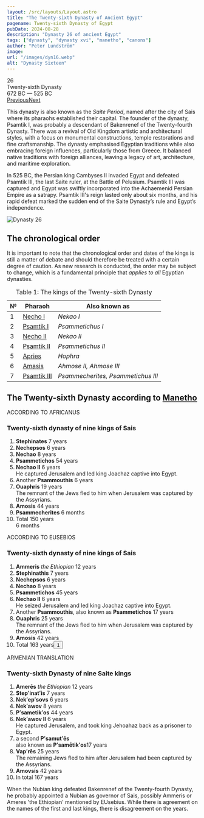 ```yaml
---
layout: /src/layouts/Layout.astro
title: "The Twenty-sixth Dynasty of Ancient Egypt"
pagename: Twenty-sixth Dynasty of Egypt
pubDate: 2024-08-28
description: "Dynasty 26 of ancient Egypt"
tags: ["dynasty", "dynasty xvi", "manetho", "canons"]
author: "Peter Lundström"
image:
url: "/images/dyn16.webp"
alt: "Dynasty Sixteen"
---
```


<div class="dynruta float-right ml-4 mb-3 mt-4">
	<div class="flex flex-col justify-center items-center [text-shadow:_0_1px_0_rgb(255_255_255_/_20%)]">
		<div class="text-9xl font-bold [text-shadow:_0_1px_0_rgb(255_255_255_/_40%)]">26</div>
		<div>Twenty-sixth Dynasty</div>
		<div>672 BC &mdash; 525 BC</div>
		<div class="w-full flex justify-between"><a href="/dynasty/25">Previous</a><a href="/dynasty/27">Next</a></div>
	</div>
</div>

<p>
This dynasty is also known as the <em>Saite Period</em>, named after the city of Sais where its pharaohs established their capital. The founder of the dynasty, Psamtik I, was probably a descendant of Bakenrenef of the Twenty-fourth Dynasty. There was a revival of Old Kingdom artistic and architectural styles, with a focus on monumental constructions, temple restorations and fine craftsmanship. The dynasty emphasised Egyptian traditions while also embracing foreign influences, particularly those from Greece. It balanced native traditions with foreign alliances, leaving a legacy of art, architecture, and maritime exploration.</p>
<p>In 525 BC, the Persian king Cambyses II invaded Egypt and defeated Psamtik III, the last Saite ruler, at the Battle of Pelusium. Psamtik III was captured and Egypt was swiftly incorporated into the Achaemenid Persian Empire as a satrapy. Psamtik III's reign lasted only about six months, and his rapid defeat marked the sudden end of the Saite Dynasty’s rule and Egypt’s independence.</p>

<img class="w-full rounded-sm sm:rounded-xl my-10" src="/images/dyn26.webp" alt="Dynasty 26">
<h2>The chronological order</h2>
<p>
It is important to note that the chronological order and dates of the kings is still a matter of debate and should therefore be treated with a certain degree of caution. As new research is conducted, the order may be subject to change, which is a fundamental principle that <i>applies to all</i> Egyptian dynasties.
</p>

<table>
	<caption class="py-2 text-sm">Table 1: The kings of the Twenty-sixth Dynasty</caption>
	<thead>
		<tr>
			<th scope="col" class="w-5 text-center">№</th>
			<th scope="col" class="pl-3">Pharaoh</th>
			<th scope="col" class="pl-3">Also known as</th>
		</tr>
	</thead>
	<tbody>

<tr><td>1</td><td><a href="/pharaohs/Necho-I">Necho I</a></td><td><em>Nekao I</em></td></tr>
<tr><td>2</td><td><a href="/pharaohs/Psamtik-I">Psamtik I</a></td><td><em>Psammetichus I</em></td></tr>
<tr><td>3</td><td><a href="/pharaohs/Necho-II">Necho II</a></td><td><em>Nekao II</em></td></tr>
<tr><td>4</td><td><a href="/pharaohs/Psamtik-II">Psamtik II</a></td><td><em>Psammetichus II</em></td></tr>
<tr><td>5</td><td><a href="/pharaohs/Apries">Apries</a></td><td><em>Hophra</em></td></tr>
<tr><td>6</td><td><a href="/pharaohs/Amasis">Amasis</a></td><td><em>Ahmose II, Ahmose III</em></td></tr>
<tr><td>7</td><td><a href="/pharaohs/Psamtik-III">Psamtik III</a></td><td><em>Psammecherites, Psammetichus III</em></td></tr>
	</tbody>
</table>

<h2 class="mt-10 pb-6 text-wrap">The Twenty-sixth Dynasty according to <a href="/authors/manetho">Manetho</a></h2>

</p>
<div class="dynasty">
	<div class="w-full">
		<div class="according">ACCORDING TO AFRICANUS</div>
		<h3>Twenty-sixth dynasty of nine kings of Sais</h3>
		<ol class="farao">
			<li><b>Stephinates</b> <span class="y">7 years</span></li>
			<li><b>Nechepsos</b> <span class="y">6 years</span></li>
			<li><b>Nechao</b> <span class="y">8 years</span></li>
			<li><b>Psammetichos</b> <span class="y">54 years</span></li>
			<li>
				<b>Nechao II</b>
				<span class="y">6 years</span><br />He captured Jerusalem and led king Joachaz captive into Egypt.
			</li>
			<li>Another <b>Psammouthis</b> <span class="y">6 years</span></li>
			<li>
				<b>Ouaphris</b>
				<span class="y">19 years</span><br />The remnant of the Jews fled to him when Jerusalem was captured by the Assyrians.
			</li>
			<li><b>Amosis</b> <span class="y">44 years</span></li>
			<li><b>Psammecherites</b> <span class="y">6 months</span></li>
			<li class="total">Total <span class="y">150 years<br />6 months</span></li>
		</ol>
	</div>
	<div class="w-full">
		<div class="according">ACCORDING TO EUSEBIOS</div>
		<h3>Twenty-sixth dynasty of nine kings of Sais</h3>
		<ol class="farao">
			<li><b>Ammeris</b> <i>the Ethiopian</i> <span class="y">12 years</span></li>
			<li><b>Stephinathis</b> <span class="y">7 years</span></li>
			<li><b>Nechepsos</b> <span class="y">6 years</span></li>
			<li><b>Nechao</b> <span class="y">8 years</span></li>
			<li><b>Psammetichos</b> <span class="y">45 years</span></li>
			<li>
				<b>Nechao II</b>
				<span class="y">6 years</span><br />He seized Jerusalem and led king Joachaz captive into Egypt.
			</li>
			<li>
				Another <b>Psammouthis</b>, also known as <b>Psammetichos</b>
				<span class="y">17 years</span>
			</li>
			<li>
				<b>Ouaphris</b>
				<span class="y">25 years</span><br />The remnant of the Jews fled to him when Jerusalem was captured by the Assyrians.
			</li>
			<li><b>Amosis</b> <span class="y">42 years</span></li>
			<li class="total">Total <span class="y">163 years<button popovertarget="pop01">1</button></span></li>
		</ol>
	</div>
	<div class="w-full">
		<div class="according">ARMENIAN TRANSLATION</div>
		<h3>Twenty-sixth Dynasty of nine Saite kings</h3>
		<ol class="farao">
			<li><b lang="xcl">Amerēs</b> <i>the Ethiopian</i> <span class="y">12 years</span></li>
			<li><b lang="xcl">Stepʻinatʻis</b> <span class="y">7 years</span></li>
			<li><b lang="xcl">Nekʻepʻsovs</b> <span class="y">6 years</span></li>
			<li><b lang="xcl">Nekʻawov</b> <span class="y">8 years</span></li>
			<li><b lang="xcl">Pʻsametikʻos</b> <span class="y">44 years</span></li>
			<li>
				<b lang="xcl">Nekʻawov II</b>
				<span class="y">6 years</span><br />He captured Jerusalem, and took king Jehoahaz back as a prisoner to Egypt.
			</li>
			<li>
				a second <b lang="xcl">Pʻsamutʻēs</b><br />also known as <b lang="xcl">Pʻsamētikʻos</b><span class="y">17 years</span>
			</li>
			<li>
				<b lang="xcl">Vapʻrēs</b>
				<span class="y">25 years</span><br />The remaining Jews fled to him after Jerusalem had been captured by the Assyrians.
			</li>
			<li><b lang="xcl">Amovsis</b> <span class="y">42 years</span></li>
			<li class="total">In total <span class="y">167 years</span></li>
		</ol>
	</div>
</div>

When the Nubian king defeated Bakenrenef of the Twenty-fourth Dynasty, he probably appointed a Nubian as governor of Sais, possibly Ammeris or Ameres 'the Ethiopian' mentioned by EUsebius. While there is agreement on the names of the first and last kings, there is disagreement on the years.

</p>

<div id="pop01" popover><p>1</p> The sum of the individual items is 168 years.</div>
